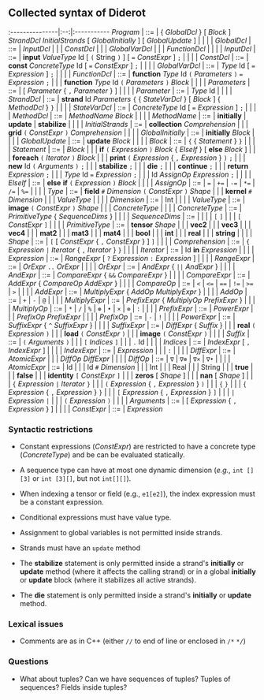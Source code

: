 ## Collected syntax of Diderot


:---------------|:--:|:-----------
_Program_ | ::= | { _GlobalDcl_ } [ _Block_ ] _StrandDcl_ _InitialStrands_ [ _GlobalInitially_ ] [ _GlobalUpdate_ ]
| | | |
_GlobalDcl_ | ::= | _InputDcl_
  | \| | _ConstDcl_
  | \| | _GlobalVarDcl_
  | \| | _FunctionDcl_
| | | |
_InputDcl_ | ::= | **input** _ValueType_ Id [ `(` String `)` ] [ `=` _ConstExpr_ ] `;`
| | | |
_ConstDcl_ | ::= | **const** _ConcreteType_ Id [ `=` _ConstExpr_ ] `;`
| | | |
_GlobalVarDcl_ | ::= | _Type_ Id [ `=` _Expression_ ] `;`
| | | |
_FunctionDcl_ | ::= | **function** _Type_ Id `(` _Parameters_ `)` `=` _Expression_ `;`
  | \| | **function** _Type_ Id `(` _Parameters_ `)` _Block_
| | | |
_Parameters_ | ::= | [ _Parameter_ { `,` _Parameter_ } ]
| | | |
_Parameter_ | ::= | _Type_ Id
| | | |
_StrandDcl_ | ::= | **strand** Id _Parameters_ `{` { _StateVarDcl_ } [ _Block_ ] { _MethodDcl_ } `}`
| | | |
_StateVarDcl_ | ::= | _ConcreteType_ Id [ `=` _Expression_ ] `;`
| | | |
_MethodDcl_ | ::= | _MethodName_ _Block_
| | | |
_MethodName_ | ::= | **initially** \| **update** \| **stabilize**
| | | |
_InitialStrands_ | ::= | **collection** _Comprehension_
  | \| | **grid** `(` _ConstExpr_ `)` _Comprehension_
| | | |
_GlobalInitially_ | ::= | **initially** _Block_
| | | |
_GlobalUpdate_ | ::= | **update** _Block_
| | | |
_Block_ | ::= | `{` { _Statement_ } `}`
| | | |
_Statement_ | ::= | _Block_
  | \| | **if** `(` _Expression_ `)` _Block_ { _ElseIf_ } [ **else** _Block_ ]
  | \| | **foreach** `(` _Iterator_ `)` _Block_
  | \| | **print** `(` _Expression_ { `,` _Expression_ } `)` `;`
  | \| | **new** Id `(` _Arguments_ `)` `;`
  | \| | **stabilize** `;`
  | \| | **die** `;`
  | \| | **continue** `;`
  | \| | **return** _Expression_ `;`
  | \| | _Type_ Id `=` _Expression_ `;`
  | \| | Id _AssignOp_ _Expression_ `;`
| | | |
_ElseIf_ | ::= | **else** **if** `(` _Expression_ `)` _Block_
| | | |
_AssignOp_ | ::= | `=` \| `+=` \| `-=` \| `*=` \| `/=` \| `%=`
| | | |
_Type_ | ::= | **field** `#` _Dimension_ `(` _ConstExpr_ `)` _Shape_
  | \| | **kernel** `#` _Dimension_
  | \| | _ValueType_
| | | |
_Dimension_ | ::= | Int
| | | |
_ValueType_ | ::= | **image** `(` _ConstExpr_ `)` _Shape_
  | \| | _ConcreteType_
| | | |
_ConcreteType_ | ::= | _PrimitiveType_ { _SequenceDims_ }
| | | |
_SequenceDims_ | ::= |
  | \| | `[` `]`
  | \| | `[` _ConstExpr_ `]`
| | | |
_PrimitiveType_ | ::= | **tensor** _Shape_
  | \| | **vec2**
  | \| | **vec3**
  | \| | **vec4**
  | \| | **mat2**
  | \| | **mat3**
  | \| | **mat4**
  | \| | **bool**
  | \| | **int**
  | \| | **real**
  | \| | **string**
| | | |
_Shape_ | ::= | `[` [ _ConstExpr_ { `,` _ConstExpr_ } ] `]`
| | | |
_Comprehension_ | ::= | `{` _Expression_ `|` _Iterator_ { `,` _Iterator_ } `}`
| | | |
_Iterator_ | ::= | Id **in** _Expression_
| | | |
_Expression_ | ::= | _RangeExpr_ [ `?` _Expression_ `:` _Expression_ ]
| | | |
_RangeExpr_ | ::= | _OrExpr_ `..` _OrExpr_
| | | |
_OrExpr_ | ::= | _AndExpr_ { `||` _AndExpr_ }
| | | |
_AndExpr_ | ::= | _CompareExpr_ { `&&` _CompareExpr_ }
| | | |
_CompareExpr_ | ::= | _AddExpr_ { _CompareOp_ _AddExpr_ }
| | | |
_CompareOp_ | ::= |  `<` \| `<=` \| `==` \| `!=` \| `>=` \| `>`
| | | |
_AddExpr_ | ::= | _MultiplyExpr_ { _AddOp_ _MultiplyExpr_ }
| | | |
_AddOp_ | ::= | `+` \| `-` \| `@`
| | | |
_MultiplyExpr_ | ::= | _PrefixExpr_ { _MultiplyOp_ _PrefixExpr_ }
| | | |
_MultiplyOp_ | ::= | `*` \| `/` \| `%` \| `⊛` \| `•` \| `×` \| `⊗` \| `:`
| | | |
_PrefixExpr_ | ::= | _PowerExpr_
  | \| | _PrefixOp_ _PrefixExpr_
| | | |
_PrefixOp_ | ::= | `-` \| `!`
| | | |
_PowerExpr_ | ::= | _SuffixExpr_ { `^` _SuffixExpr_ }
| | | |
_SuffixExpr_ | ::= | _DiffExpr_ { _Suffix_ }
  | \| | **real** `(` _Expression_ `)`
  | \| | **load** `(` _ConstExpr_ `)`
  | \| | **image** `(` _ConstExpr_ `)`
| | | |
_Suffix_ | ::= | `(` _Arguments_ `)`
  | \| | `[` _Indices_ `]`
  | \| | `.` Id
| | | |
_Indices_ | ::= | _IndexExpr_ [ `,` _IndexExpr_ ]
| | | |
_IndexExpr_ | ::= | _Expression_
  | \| | `:`
| | | |
_DiffExpr_ | ::= | _AtomicExpr_
  | \| | _DiffOp_ _DiffExpr_
| | | |
_DiffOp_ | ::= | `∇` \| `∇⊗` \| `∇×` \| `∇•`
| | | |
_AtomicExpr_ | ::= | Id
  |  \| | Id `#` _Dimension_
  | \| | Int
  | \| | Real
  | \| | String
  | \| | **true**
  | \| | **false**
  | \| | **identity** `[` _ConstExpr_ `]`
  | \| | **zeros** [ _Shape_ ]
  | \| | **nan** [ _Shape_ ]
  | \| | `{` _Expression_ `|` _Iterator_ `}`
  | \| | `(` _Expression_ { `,` _Expression_ } `)`
  | \| | `{` `}`
  | \| | `{` _Expression_ { `,` _Expression_ } `}`
  | \| | `[` _Expression_ { `,` _Expression_ } `]`
  | \| | `|` _Expression_ `|`
  | \| | `(` _Expression_ `)`
| | | |
_Arguments_ | ::= | [ _Expression_ { `,` _Expression_ } ]
| | | |
_ConstExpr_ | ::= | _Expression_


### Syntactic restrictions

* Constant expressions (_ConstExpr_) are restricted to have a concrete type (_ConcreteType_)
  and be can be evaluated statically.

* A sequence type can have at most one dynamic dimension (*e.g.*, `int [][3]` or
  `int [3][]`, but not `int[][]`).

* When indexing a tensor or field (e.g., `e1[e2]`), the index expression must be a constant
  expression.

* Conditional expressions must have value type.

* Assignment to global variables is not permitted inside strands.

* Strands must have an `update` method

* The **stabilize** statement is only permitted inside a strand's **initially** or **update**
  method (where it affects the calling strand) or in a global **initially** or **update**
  block (where it stabilizes all active strands).

* The **die** statement is only permitted inside a strand's **initially** or **update**
  method.

### Lexical issues

* Comments are as in C++ (either `//` to end of line or enclosed in `/*` `*/`)

### Questions

* What about tuples?  Can we have sequences of tuples?  Tuples of sequences?  Fields inside
  tuples?
